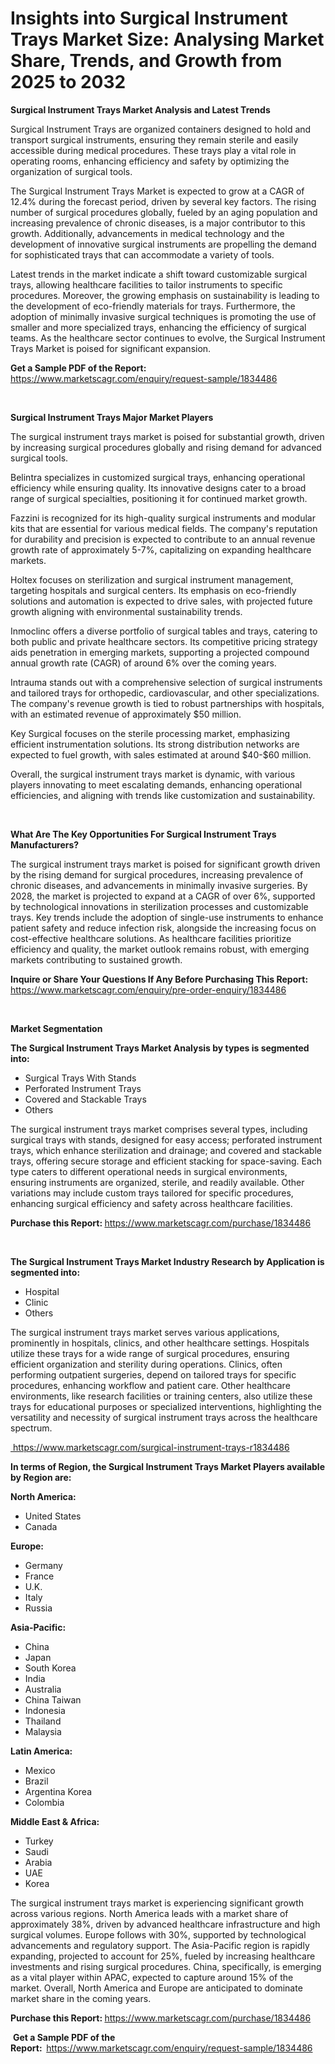 <p><h1>Insights into Surgical Instrument Trays Market Size: Analysing Market Share, Trends, and Growth from 2025 to 2032</h1></p><p><strong>Surgical Instrument Trays Market Analysis and Latest Trends</strong></p>
<p><p>Surgical Instrument Trays are organized containers designed to hold and transport surgical instruments, ensuring they remain sterile and easily accessible during medical procedures. These trays play a vital role in operating rooms, enhancing efficiency and safety by optimizing the organization of surgical tools.</p><p>The Surgical Instrument Trays Market is expected to grow at a CAGR of 12.4% during the forecast period, driven by several key factors. The rising number of surgical procedures globally, fueled by an aging population and increasing prevalence of chronic diseases, is a major contributor to this growth. Additionally, advancements in medical technology and the development of innovative surgical instruments are propelling the demand for sophisticated trays that can accommodate a variety of tools.</p><p>Latest trends in the market indicate a shift toward customizable surgical trays, allowing healthcare facilities to tailor instruments to specific procedures. Moreover, the growing emphasis on sustainability is leading to the development of eco-friendly materials for trays. Furthermore, the adoption of minimally invasive surgical techniques is promoting the use of smaller and more specialized trays, enhancing the efficiency of surgical teams. As the healthcare sector continues to evolve, the Surgical Instrument Trays Market is poised for significant expansion.</p></p>
<p><strong>Get a Sample PDF of the Report:&nbsp;</strong> <a href="https://www.marketscagr.com/enquiry/request-sample/1834486?utm_campaign=3456&utm_medium=2&utm_source=Github&utm_content=ia&utm_term=13042025&utm_id=surgical-instrument-trays">https://www.marketscagr.com/enquiry/request-sample/1834486</a></p>
<p>&nbsp;</p>
<p><strong>Surgical Instrument Trays Major Market Players</strong></p>
<p><p>The surgical instrument trays market is poised for substantial growth, driven by increasing surgical procedures globally and rising demand for advanced surgical tools.</p><p>Belintra specializes in customized surgical trays, enhancing operational efficiency while ensuring quality. Its innovative designs cater to a broad range of surgical specialties, positioning it for continued market growth.</p><p>Fazzini is recognized for its high-quality surgical instruments and modular kits that are essential for various medical fields. The company's reputation for durability and precision is expected to contribute to an annual revenue growth rate of approximately 5-7%, capitalizing on expanding healthcare markets.</p><p>Holtex focuses on sterilization and surgical instrument management, targeting hospitals and surgical centers. Its emphasis on eco-friendly solutions and automation is expected to drive sales, with projected future growth aligning with environmental sustainability trends.</p><p>Inmoclinc offers a diverse portfolio of surgical tables and trays, catering to both public and private healthcare sectors. Its competitive pricing strategy aids penetration in emerging markets, supporting a projected compound annual growth rate (CAGR) of around 6% over the coming years.</p><p>Intrauma stands out with a comprehensive selection of surgical instruments and tailored trays for orthopedic, cardiovascular, and other specializations. The company's revenue growth is tied to robust partnerships with hospitals, with an estimated revenue of approximately $50 million.</p><p>Key Surgical focuses on the sterile processing market, emphasizing efficient instrumentation solutions. Its strong distribution networks are expected to fuel growth, with sales estimated at around $40-$60 million.</p><p>Overall, the surgical instrument trays market is dynamic, with various players innovating to meet escalating demands, enhancing operational efficiencies, and aligning with trends like customization and sustainability.</p></p>
<p>&nbsp;</p>
<p><strong>What Are The Key Opportunities For Surgical Instrument Trays Manufacturers?</strong></p>
<p><p>The surgical instrument trays market is poised for significant growth driven by the rising demand for surgical procedures, increasing prevalence of chronic diseases, and advancements in minimally invasive surgeries. By 2028, the market is projected to expand at a CAGR of over 6%, supported by technological innovations in sterilization processes and customizable trays. Key trends include the adoption of single-use instruments to enhance patient safety and reduce infection risk, alongside the increasing focus on cost-effective healthcare solutions. As healthcare facilities prioritize efficiency and quality, the market outlook remains robust, with emerging markets contributing to sustained growth.</p></p>
<p><strong>Inquire or Share Your Questions If Any Before Purchasing This Report:</strong> <a href="https://www.marketscagr.com/enquiry/pre-order-enquiry/1834486?utm_campaign=3456&utm_medium=2&utm_source=Github&utm_content=ia&utm_term=13042025&utm_id=surgical-instrument-trays">https://www.marketscagr.com/enquiry/pre-order-enquiry/1834486</a></p>
<p>&nbsp;</p>
<p><strong>Market Segmentation</strong></p>
<p><strong>The Surgical Instrument Trays Market Analysis by types is segmented into:</strong></p>
<p><ul><li>Surgical Trays With Stands</li><li>Perforated Instrument Trays</li><li>Covered and Stackable Trays</li><li>Others</li></ul></p>
<p><p>The surgical instrument trays market comprises several types, including surgical trays with stands, designed for easy access; perforated instrument trays, which enhance sterilization and drainage; and covered and stackable trays, offering secure storage and efficient stacking for space-saving. Each type caters to different operational needs in surgical environments, ensuring instruments are organized, sterile, and readily available. Other variations may include custom trays tailored for specific procedures, enhancing surgical efficiency and safety across healthcare facilities.</p></p>
<p><strong>Purchase this Report:&nbsp;</strong><a href="https://www.marketscagr.com/purchase/1834486?utm_campaign=3456&utm_medium=2&utm_source=Github&utm_content=ia&utm_term=13042025&utm_id=surgical-instrument-trays">https://www.marketscagr.com/purchase/1834486</a></p>
<p>&nbsp;</p>
<p><strong>The Surgical Instrument Trays Market Industry Research by Application is segmented into:</strong></p>
<p><ul><li>Hospital</li><li>Clinic</li><li>Others</li></ul></p>
<p><p>The surgical instrument trays market serves various applications, prominently in hospitals, clinics, and other healthcare settings. Hospitals utilize these trays for a wide range of surgical procedures, ensuring efficient organization and sterility during operations. Clinics, often performing outpatient surgeries, depend on tailored trays for specific procedures, enhancing workflow and patient care. Other healthcare environments, like research facilities or training centers, also utilize these trays for educational purposes or specialized interventions, highlighting the versatility and necessity of surgical instrument trays across the healthcare spectrum.</p></p>
<p><a href="https://www.marketscagr.com/surgical-instrument-trays-r1834486?utm_campaign=3456&utm_medium=2&utm_source=Github&utm_content=ia&utm_term=13042025&utm_id=surgical-instrument-trays">&nbsp;https://www.marketscagr.com/surgical-instrument-trays-r1834486</a></p>
<p><strong>In terms of Region, the Surgical Instrument Trays Market Players available by Region are:</strong></p>
<p>
    <p> <strong> North America: </strong>
        <ul>
            <li>United States</li>
            <li>Canada</li>
        </ul>
        </p> 
    <p> <strong> Europe: </strong>
        <ul>
            <li>Germany</li>
            <li>France</li>
            <li>U.K.</li>
            <li>Italy</li>
            <li>Russia</li>
        </ul>
        </p> 
    <p> <strong> Asia-Pacific: </strong>
        <ul>
            <li>China</li>
            <li>Japan</li>
            <li>South Korea</li>
            <li>India</li>
            <li>Australia</li>
            <li>China Taiwan</li>
            <li>Indonesia</li>
            <li>Thailand</li>
            <li>Malaysia</li>
        </ul>
        </p> 
    <p> <strong> Latin America: </strong>
        <ul>
            <li>Mexico</li>
            <li>Brazil</li>
            <li>Argentina Korea</li>
            <li>Colombia</li>
        </ul>
        </p> 
    <p> <strong> Middle East & Africa: </strong>
        <ul>
            <li>Turkey</li>
            <li>Saudi</li>
            <li>Arabia</li>
            <li>UAE</li>
            <li>Korea</li>
        </ul>
    </p>
    </p>
<p><p>The surgical instrument trays market is experiencing significant growth across various regions. North America leads with a market share of approximately 38%, driven by advanced healthcare infrastructure and high surgical volumes. Europe follows with 30%, supported by technological advancements and regulatory support. The Asia-Pacific region is rapidly expanding, projected to account for 25%, fueled by increasing healthcare investments and rising surgical procedures. China, specifically, is emerging as a vital player within APAC, expected to capture around 15% of the market. Overall, North America and Europe are anticipated to dominate market share in the coming years.</p></p>
<p><strong>Purchase this Report: </strong><a href="https://www.marketscagr.com/purchase/1834486?utm_campaign=3456&utm_medium=2&utm_source=Github&utm_content=ia&utm_term=13042025&utm_id=surgical-instrument-trays">https://www.marketscagr.com/purchase/1834486</a></p>
<p>&nbsp;<strong>Get a Sample PDF of the Report:&nbsp;&nbsp;</strong><a href="https://www.marketscagr.com/enquiry/request-sample/1834486?utm_campaign=3456&utm_medium=2&utm_source=Github&utm_content=ia&utm_term=13042025&utm_id=surgical-instrument-trays">https://www.marketscagr.com/enquiry/request-sample/1834486</a></p>
<p><strong></strong></p>
<p><p></p><p></p><p></p></p>